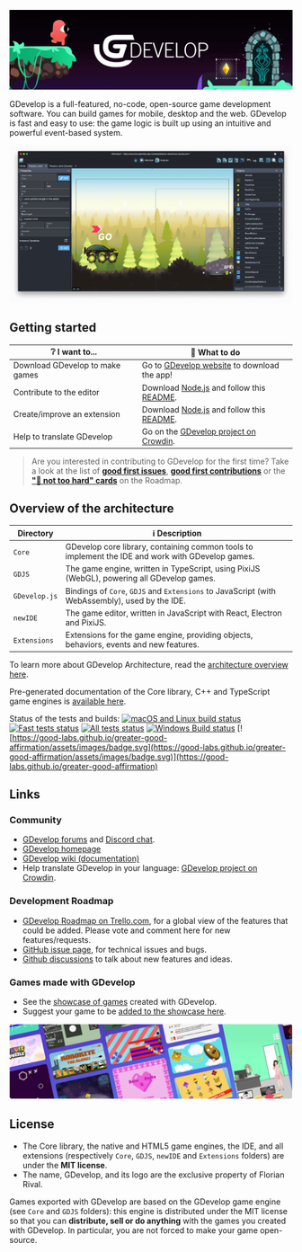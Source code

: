 ![GDevelop logo](https://raw.githubusercontent.com/4ian/GDevelop/master/newIDE/GDevelop%20banner.png "GDevelop logo")

GDevelop is a full-featured, no-code, open-source game development software. You can build games for mobile, desktop and the web. GDevelop is fast and easy to use: the game logic is built up using an intuitive and powerful event-based system.

![The GDevelop editor when editing a game level](https://raw.githubusercontent.com/4ian/GDevelop/master/newIDE/GDevelop%20screenshot.png "The GDevelop editor when editing a game level")

## Getting started

| ❔ I want to...                 | 🚀 What to do                                                                  |
| ------------------------------- | ------------------------------------------------------------------------------ |
| Download GDevelop to make games | Go to [GDevelop website](https://gdevelop.io) to download the app!             |
| Contribute to the editor        | Download [Node.js] and follow this [README](newIDE/README.md).                 |
| Create/improve an extension     | Download [Node.js] and follow this [README](newIDE/README-extensions.md).      |
| Help to translate GDevelop      | Go on the [GDevelop project on Crowdin](https://crowdin.com/project/gdevelop). |

> Are you interested in contributing to GDevelop for the first time? Take a look at the list of **[good first issues](https://github.com/4ian/GDevelop/issues?q=is%3Aissue+is%3Aopen+label%3A%22%F0%9F%91%8Cgood+first+issue%22)**, **[good first contributions](https://github.com/4ian/GDevelop/discussions/categories/good-first-contribution)** or the **["🏐 not too hard" cards](https://trello.com/b/qf0lM7k8/gdevelop-roadmap?menu=filter&filter=label:Not%20too%20hard%20%E2%9A%BD%EF%B8%8F)** on the Roadmap.

## Overview of the architecture

| Directory     | ℹ️ Description                                                                                        |
| ------------- | ----------------------------------------------------------------------------------------------------- |
| `Core`        | GDevelop core library, containing common tools to implement the IDE and work with GDevelop games.     |
| `GDJS`        | The game engine, written in TypeScript, using PixiJS (WebGL), powering all GDevelop games.            |
| `GDevelop.js` | Bindings of `Core`, `GDJS` and `Extensions` to JavaScript (with WebAssembly), used by the IDE.        |
| `newIDE`      | The game editor, written in JavaScript with React, Electron and PixiJS.                               |
| `Extensions`  | Extensions for the game engine, providing objects, behaviors, events and new features.                |

To learn more about GDevelop Architecture, read the [architecture overview here](Core/GDevelop-Architecture-Overview.md).

Pre-generated documentation of the Core library, C++ and TypeScript game engines is [available here](https://docs.gdevelop-app.com).

Status of the tests and builds: [![macOS and Linux build status](https://circleci.com/gh/4ian/GDevelop.svg?style=shield)](https://app.circleci.com/pipelines/github/4ian/GDevelop) [![Fast tests status](https://gdevelop.semaphoreci.com/badges/GDevelop/branches/master.svg?style=shields)](https://gdevelop.semaphoreci.com/projects/GDevelop) [![All tests status](https://www.travis-ci.com/4ian/GDevelop.svg?branch=master)](https://www.travis-ci.com/github/4ian/GDevelop) [![Windows Build status](https://ci.appveyor.com/api/projects/status/84uhtdox47xp422x/branch/master?svg=true)](https://ci.appveyor.com/project/4ian/gdevelop/branch/master) [![https://good-labs.github.io/greater-good-affirmation/assets/images/badge.svg](https://good-labs.github.io/greater-good-affirmation/assets/images/badge.svg)](https://good-labs.github.io/greater-good-affirmation)

## Links

### Community

-   [GDevelop forums](https://forum.gdevelop-app.com) and [Discord chat](https://discord.gg/gdevelop).
-   [GDevelop homepage](https://gdevelop.io)
-   [GDevelop wiki (documentation)](https://wiki.gdevelop.io/gdevelop5/start)
-   Help translate GDevelop in your language: [GDevelop project on Crowdin](https://crowdin.com/project/gdevelop).

### Development Roadmap

-   [GDevelop Roadmap on Trello.com](https://trello.com/b/qf0lM7k8/gdevelop-roadmap), for a global view of the features that could be added. Please vote and comment here for new features/requests.
-   [GitHub issue page](https://github.com/4ian/GDevelop/issues), for technical issues and bugs.
-   [Github discussions](https://github.com/4ian/GDevelop/discussions) to talk about new features and ideas.

### Games made with GDevelop

-   See the [showcase of games](https://gdevelop.io/games) created with GDevelop.
-   Suggest your game to be [added to the showcase here](https://docs.google.com/forms/d/e/1FAIpQLSfjiOnkbODuPifSGuzxYY61vB5kyMWdTZSSqkJsv3H6ePRTQA/viewform).

![Some games made with GDevelop](https://raw.githubusercontent.com/4ian/GDevelop/master/newIDE/GDevelop%20games.png "Some games made with GDevelop")

## License

-   The Core library, the native and HTML5 game engines, the IDE, and all extensions (respectively `Core`, `GDJS`, `newIDE` and `Extensions` folders) are under the **MIT license**.
-   The name, GDevelop, and its logo are the exclusive property of Florian Rival.

Games exported with GDevelop are based on the GDevelop game engine (see `Core` and `GDJS` folders): this engine is distributed under the MIT license so that you can **distribute, sell or do anything** with the games you created with GDevelop. In particular, you are not forced to make your game open-source.

[node.js]: https://nodejs.org
